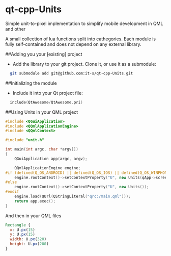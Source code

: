 # qt-cpp-Units
Simple unit-to-pixel implementation to simplify mobile development in QML and other

A small collection of lua functions split into cathegories. Each module is fully self-contained and does not depend on any external library.

##Adding you your [existing] project
* Add the library to your git project. Clone it, or use it as a submodule:
```bash
  git submodule add git@github.com:it-s/qt-cpp-Units.git
```
##Initializing the module
* Include it into your Qt project file:
```c++
  include(QtAwesome/QtAwesome.pri)
```

##Using Units in your QML project

```c++
#include <QGuiApplication>
#include <QQmlApplicationEngine>
#include <QQmlContext>

#include "unit.h"

int main(int argc, char *argv[])
{
    QGuiApplication app(argc, argv);

    QQmlApplicationEngine engine;
#if (defined(Q_OS_ANDROID) || defined(Q_OS_IOS) || defined(Q_OS_WINPHONE))
    engine.rootContext()->setContextProperty("U", new Units(qApp->screens().first()->size(), QSize(768,1280)));
#else
    engine.rootContext()->setContextProperty("U", new Units());
#endif
    engine.load(QUrl(QStringLiteral("qrc:/main.qml")));
    return app.exec();
}
```

And then in your QML files

```qml
Rectangle {
  x: U.px(15)
  y: U.px(15)
  width: U.px(320)
  height: U.px(200)
}
```
